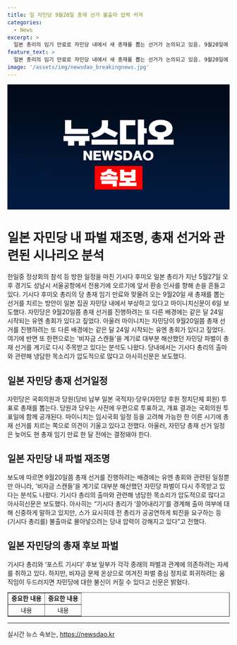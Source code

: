 ```yaml
---
title: 일 자민당 9월20일 총재 선거 불출마 압력 커져
categories:
  - News
excerpt: >
  일본 총리의 임기 만료로 자민당 내에서 새 총재를 뽑는 선거가 논의되고 있음. 9월20일에 실시될 예정인 총재 선거는 유엔 총회와 겹칠 가능성 있음. 기시다 총리의 출마 여부와 관련해 당내 압력 높아지고 있으며, 이로 인해 전에 해산했던 자민당 파벌이 다시 주목받고 있음. 총재 선거가 자민당 내부 정치적 영향력 강화를 노리는 파벌 재조명으로 이어질 가능성이 있음.
feature_text: >
  일본 총리의 임기 만료로 자민당 내에서 새 총재를 뽑는 선거가 논의되고 있음. 9월20일에 실시될 예정인 총재 선거는 유엔 총회와 겹칠 가능성 있음. 기시다 총리의 출마 여부와 관련해 당내 압력 높아지고 있으며, 이로 인해 전에 해산했던 자민당 파벌이 다시 주목받고 있음. 총재 선거가 자민당 내부 정치적 영향력 강화를 노리는 파벌 재조명으로 이어질 가능성이 있음.
image: '/assets/img/newsdao_breakingnews.jpg'
---
```


<p><img src="/assets/img/newsdao_breakingnews.jpg" alt="implanttips 속보" /></p>

<h1>일본 자민당 내 파벌 재조명, 총재 선거와 관련된 시나리오 분석</h1>

<p data-ke-size="size16">한일중 정상회의 참석 등 방한 일정을 마친 기시다 후미오 일본 총리가 지난 5월27일 오후 경기도 성남시 서울공항에서 전용기에 오르기에 앞서 환송 인사를 향해 손을 흔들고 있다. 기시다 후미오 총리의 당 총재 임기 만료와 맞물려 오는 9월20일 새 총재를 뽑는 선거를 치르는 방안이 일본 집권 자민당 내에서 부상하고 있다고 마이니치신문이 6일 보도했다. 자민당은 9월20일쯤 총재 선거를 진행하려는 또 다른 배경에는 같은 달 24일 시작되는 유엔 총회가 있다고 짚었다. 아울러 마이니치는 자민당이 9월20일쯤 총재 선거를 진행하려는 또 다른 배경에는 같은 달 24일 시작되는 유엔 총회가 있다고 짚었다. 여기에 반면 또 한편으로는 '비자금 스캔들'을 계기로 대부분 해산했던 자민당 파벌이 총재 선거를 계기로 다시 주목받고 있다는 분석도 나왔다. 당내에서는 기시다 총리의 출마와 관련해 냉담한 목소리가 압도적으로 많다고 아사히신문은 보도했다.</p>

<h2 data-ke-size="size26">일본 자민당 총재 선거일정</h2>

<p data-ke-size="size16">자민당은 국회의원과 당원(당비 납부 일본 국적자)·당우(자민당 후원 정치단체 회원) 투표로 총재를 뽑는다. 당원과 당우는 사전에 우편으로 투표하고, 개표 결과는 국회의원 투표일에 함께 공개된다. 마이니치는 임시국회 일정 등을 고려해 가능한 한 이른 시기에 총재 선거를 치르는 쪽으로 의견이 기울고 있다고 전했다. 아울러, 자민당 총재 선거 일정은 늦어도 현 총재 임기 만료 한 달 전에는 결정돼야 한다.</p>

<h2 data-ke-size="size26">일본 자민당 내 파벌 재조명</h2>

<p data-ke-size="size16">보도에 따르면 9월20일쯤 총재 선거를 진행하려는 배경에는 유엔 총회와 관련된 일정뿐만 아니라, '비자금 스캔들'을 계기로 대부분 해산했던 자민당 파벌이 다시 주목받고 있다는 분석도 나왔다. 기시다 총리의 출마와 관련해 냉담한 목소리가 압도적으로 많다고 아사히신문은 보도했다. 아사히는 “기시다 총리가 ‘끌어내리기’를 경계해 출마 여부에 대해 신중하게 말하고 있지만, 스가 요시히데 전 총리가 공공연하게 퇴진을 요구하는 등 (기시다 총리를) 불출마로 몰아넣으려는 당내 압력이 강해지고 있다”고 전했다.</p>

<h2 data-ke-size="size26">일본 자민당의 총재 후보 파벌</h2>

<p data-ke-size="size16">기시다 총리와 ‘포스트 기시다’ 후보 일부가 각각 종래의 파벌과 관계에 의존하려는 자세를 취하고 있다. 하지만, 비자금 문제 온상으로 여겨진 파벌 중심 정치로 회귀하려는 움직임이 두드러지면 자민당에 대한 불신이 커질 수 있다고 신문은 밝혔다.</p>

<table style="width: 100%;" border="1">
<tbody>
<tr>
<td style="text-align: center; height: 17px;"><b>중요한 내용</b></td>
<td style="text-align: center; height: 17px;"><b>중요한 내용</b></td>
</tr>
<tr>
<td style="text-align: center; height: 17px;">내용</td>
<td style="text-align: center; height: 17px;">내용</td>
</tr>
</tbody>
</table>

<hr>

<p data-ke-size="size16"></p>
실시간 뉴스 속보는, <a href="https://newsdao.kr" rel="dofollow">https://newsdao.kr</a>


